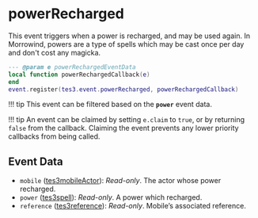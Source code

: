 # powerRecharged
<div class="search_terms" style="display: none">powerrecharged</div>

<!---
	This file is autogenerated. Do not edit this file manually. Your changes will be ignored.
	More information: https://github.com/MWSE/MWSE/tree/master/docs
-->

This event triggers when a power is recharged, and may be used again. In Morrowind, powers are a type of spells which may be cast once per day and don't cost any magicka.

```lua
--- @param e powerRechargedEventData
local function powerRechargedCallback(e)
end
event.register(tes3.event.powerRecharged, powerRechargedCallback)
```

!!! tip
	This event can be filtered based on the **`power`** event data.

!!! tip
	An event can be claimed by setting `e.claim` to `true`, or by returning `false` from the callback. Claiming the event prevents any lower priority callbacks from being called.

## Event Data

* `mobile` ([tes3mobileActor](../types/tes3mobileActor.md)): *Read-only*. The actor whose power recharged.
* `power` ([tes3spell](../types/tes3spell.md)): *Read-only*. A power which recharged.
* `reference` ([tes3reference](../types/tes3reference.md)): *Read-only*. Mobile’s associated reference.

